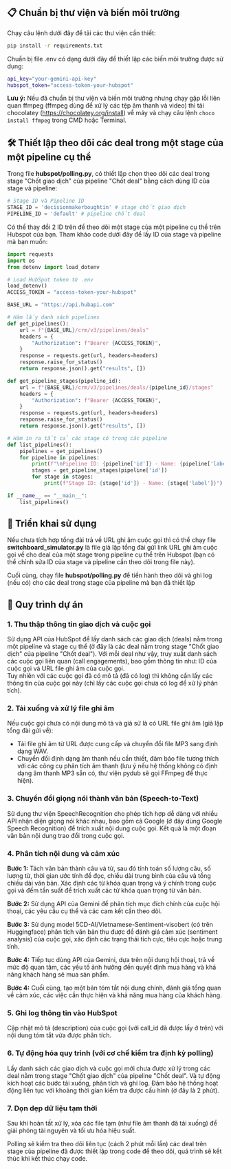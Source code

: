 ## 📋 Chuẩn bị thư viện và biến môi trường
Chạy câu lệnh dưới đây để tải các thư viện cần thiết:
```bash
pip install -r requirements.txt
```
Chuẩn bị file .env có dạng dưới đây để thiết lập các biến môi trường được sử dụng:
```bash
api_key="your-gemini-api-key"
hubspot_token="access-token-your-hubspot"
```
**Lưu ý:** Nếu đã chuẩn bị thư viện và biến môi trường nhưng chạy gặp lỗi liên quan ffmpeg (ffmpeg dùng để xử lý các tệp âm thanh và video) thì tải chocolatey (https://chocolatey.org/install) về máy và chạy câu lệnh `choco install ffmpeg` trong CMD hoặc Terminal. 

## 🛠️ Thiết lập theo dõi các deal trong một stage của một pipeline cụ thể
Trong file **hubspot/polling.py**, có thiết lập chọn theo dõi các deal trong stage "Chốt giao dịch" của pipeline "Chốt deal" bằng cách dùng ID của stage và pipeline:
```python
# Stage ID và Pipeline ID
STAGE_ID = 'decisionmakerboughtin' # stage chốt giao dịch
PIPELINE_ID = 'default' # pipeline chốt deal
```
Có thể thay đổi 2 ID trên để theo dõi một stage của một pipeline cụ thể trên Hubspot của bạn. Tham khảo code dưới đây để lấy ID của stage và pipeline mà bạn muốn:
```python
import requests
import os
from dotenv import load_dotenv

# Load HubSpot token từ .env
load_dotenv()
ACCESS_TOKEN = "access-token-your-hubspot"

BASE_URL = "https://api.hubapi.com"

# Hàm lấy danh sách pipelines
def get_pipelines():
    url = f"{BASE_URL}/crm/v3/pipelines/deals"
    headers = {
        "Authorization": f"Bearer {ACCESS_TOKEN}",
    }
    response = requests.get(url, headers=headers)
    response.raise_for_status()
    return response.json().get("results", [])

def get_pipeline_stages(pipeline_id):
    url = f"{BASE_URL}/crm/v3/pipelines/deals/{pipeline_id}/stages"
    headers = {
        "Authorization": f"Bearer {ACCESS_TOKEN}",
    }
    response = requests.get(url, headers=headers)
    response.raise_for_status()
    return response.json().get("results", [])

# Hàm in ra tất cả các stage có trong các pipeline
def list_pipelines():
    pipelines = get_pipelines()
    for pipeline in pipelines:
        print(f"\nPipeline ID: {pipeline['id']} - Name: {pipeline['label']}")
        stages = get_pipeline_stages(pipeline['id'])
        for stage in stages:
            print(f"Stage ID: {stage['id']} - Name: {stage['label']}")

if __name__ == "__main__":
    list_pipelines()
```
## 🚀 Triển khai sử dụng
Nếu chưa tích hợp tổng đài trả về URL ghi âm cuộc gọi thì có thể chạy file **switchboard_simulator.py** là file giả lập tổng đài gửi link URL ghi âm cuộc gọi về cho deal của một stage trong pipeline cụ thể trên Hubspot (bạn có thể chỉnh sửa ID của stage và pipeline cần theo dõi trong file này).  

Cuối cùng, chạy file **hubspot/polling.py** để tiến hành theo dõi và ghi log (nếu có) cho các deal trong stage của pipeline mà bạn đã thiết lập

## 🔄 Quy trình dự án
### 1. Thu thập thông tin giao dịch và cuộc gọi
Sử dụng API của HubSpot để lấy danh sách các giao dịch (deals) nằm trong một pipeline và stage cụ thể (ở đây là các deal nằm trong stage "Chốt giao dịch" của pipeline "Chốt deal"). Với mỗi deal như vậy, truy xuất danh sách các cuộc gọi liên quan (call engagements), bao gồm thông tin như: ID của cuộc gọi và URL file ghi âm của cuộc gọi.  
Tuy nhiên với các cuộc gọi đã có mô tả (đã có log) thì không cần lấy các thông tin của cuộc gọi này (chỉ lấy các cuộc gọi chưa có log để xử lý phân tích).

### 2. Tải xuống và xử lý file ghi âm
Nếu cuộc gọi chưa có nội dung mô tả và giả sử là có URL file ghi âm (giả lập tổng đài gửi về): 
- Tải file ghi âm từ URL được cung cấp và chuyển đổi file MP3 sang định dạng WAV.
- Chuyển đổi định dạng âm thanh nếu cần thiết, đảm bảo file tương thích với các công cụ phân tích âm thanh (lưu ý nếu hệ thống không có định dạng âm thanh MP3 sẵn có, thư viện pydub sẽ gọi FFmpeg để thực hiện).

### 3. Chuyển đổi giọng nói thành văn bản (Speech-to-Text)
Sử dụng thư viện SpeechRecognition cho phép tích hợp dễ dàng với nhiều API nhận diện giọng nói khác nhau, bao gồm cả Google (ở đây dùng Google Speech Recognition) để trích xuất nội dung cuộc gọi. Kết quả là một đoạn văn bản nội dung trao đổi trong cuộc gọi.

### 4. Phân tích nội dung và cảm xúc
**Bước 1:** Tách văn bản thành câu và từ, sau đó tính toán số lượng câu, số lượng từ, thời gian ước tính để đọc, chiều dài trung bình của câu và tổng chiều dài văn bản. Xác định các từ khóa quan trọng và ý chính trong cuộc gọi và đếm tần suất để trích xuất các từ khóa quan trọng từ văn bản.

**Bước 2:** Sử dụng API của Gemini để phân tích mục đích chính của cuộc hội thoại, các yêu cầu cụ thể và các cam kết cần theo dõi.

**Bước 3:** Sử dụng model 5CD-AI/Vietnamese-Sentiment-visobert (có trên Huggingface) phân tích văn bản thu được để đánh giá cảm xúc (sentiment analysis) của cuộc gọi, xác định các trạng thái tích cực, tiêu cực hoặc trung tính.

**Bước 4:** Tiếp tục dùng API của Gemini, dựa trên nội dung hội thoại, trả về mức độ quan tâm, các yếu tố ảnh hưởng đến quyết định mua hàng và khả năng khách hàng sẽ mua sản phẩm.

**Bước 4:** Cuối cùng, tạo một bản tóm tắt nội dung chính, đánh giá tổng quan về cảm xúc, các việc cần thực hiện và khả năng mua hàng của khách hàng.

### 5. Ghi log thông tin vào HubSpot
Cập nhật mô tả (description) của cuộc gọi (với call_id đã được lấy ở trên) với nội dung tóm tắt vừa được phân tích.

### 6. Tự động hóa quy trình (với cơ chế kiểm tra định kỳ polling)
Lấy danh sách các giao dịch và cuộc gọi mới chưa được xử lý trong các deal nằm trong stage "Chốt giao dịch" của pipeline "Chốt deal". Và tự động kích hoạt các bước tải xuống, phân tích và ghi log. Đảm bảo hệ thống hoạt động liên tục với khoảng thời gian kiểm tra được cấu hình (ở đây là 2 phút).

### 7. Dọn dẹp dữ liệu tạm thời
Sau khi hoàn tất xử lý, xóa các file tạm (như file âm thanh đã tải xuống) để giải phóng tài nguyên và tối ưu hóa hiệu suất.

Polling sẽ kiểm tra theo dõi liên tục (cách 2 phút mỗi lần) các deal trên stage của pipeline đã được thiết lập trong code để theo dõi, quá trình sẽ kết thúc khi kết thúc chạy code.
